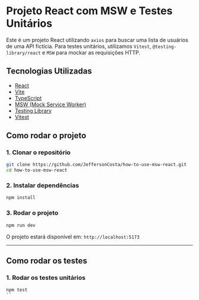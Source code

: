 # Projeto React com MSW e Testes Unitários

Este é um projeto React utilizando `axios` para buscar uma lista de usuários de uma API fictícia. Para testes unitários, utilizamos `Vitest`, `@testing-library/react` e `MSW` para mockar as requisições HTTP.

## Tecnologias Utilizadas
- [React](https://react.dev/)
- [Vite](https://vitejs.dev/)
- [TypeScript](https://www.typescriptlang.org/)
- [MSW (Mock Service Worker)](https://mswjs.io/)
- [Testing Library](https://testing-library.com/)
- [Vitest](https://vitest.dev/)

## Como rodar o projeto

### 1. Clonar o repositório
```sh
git clone https://github.com/JeffersonCosta/how-to-use-msw-react.git
cd how-to-use-msw-react
```

### 2. Instalar dependências
```sh
npm install
```

### 3. Rodar o projeto
```sh
npm run dev
```

O projeto estará disponível em: `http://localhost:5173`

---

## Como rodar os testes

### 1. Rodar os testes unitários
```sh
npm test
``